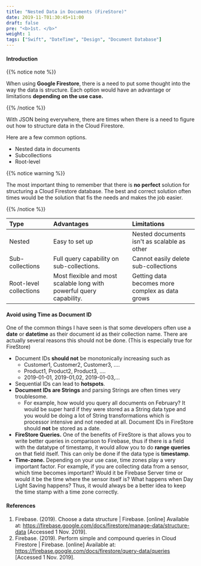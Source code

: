 ```yaml
---
title: "Nested Data in Documents (FireStore)"
date: 2019-11-T01:30:45+11:00
draft: false
pre: "<b>1st. </b>"
weight: 1
tags: ["Swift", "DateTime", "Design", "Document Database"]
---
```


#### Introduction

{{% notice note %}}

When using **Google Firestore**, there is a need to put some thought into the way the data is structure. Each option would have an advantage or limitations **depending on the use case.**

{{% /notice %}}

With JSON being everywhere, there are times when there is a need to figure out how to structure data in the Cloud Firestore.

Here are a few common options.

- Nested data in documents
- Subcollections
- Root-level

{{% notice warning %}}

The most important thing to remember that there is **no perfect** solution for structuring a Cloud Firestore database. The best and correct solution often times would be the solution that fis the needs and makes the job easier.

{{% /notice %}}

|          Type          | Advantages                                                           | Limitations                                     |
| :--------------------- | :------------------------------------------------------------------- | :---------------------------------------------- |
|         Nested         | Easy to set up                                                       | Nested documents isn't as scalable as other     |
|    Sub-collections     | Full query capability on sub-collections.                            | Cannot easily delete sub-collections            |
| Root-level collections | Most flexible and most scalable long with powerful query capability. | Getting data becomes more complex as data grows |

#### Avoid using Time as Document ID

One of the common things I have seen is that some developers often use a **date** or **datetime** as their document id as their collection name. There are actually several reasons this should not be done. (This is especially true for FireStore)

- Document IDs **should not** be monotonically increasing such as 
  - Customer1, Customer2, Customer3, ....
  - Product1, Product2, Product3, ....
  - 2019-01-01, 2019-01,02, 2019-01-03,...
- Sequential IDs can lead to **hotspots**. 
- **Document IDs are Strings** and parsing Strings are often times very troublesome.
  - For example, how would you query all documents on February? It would be super hard if they were stored as a String data type and you would be doing a lot of String transformations which is processor intensive and not needed at all. Document IDs in FireStore should **not** be stored as a date.
- **FireStore Queries.** One of the benefits of FireStore is that allows you to write better queries in comparison to Firebase, thus if there is a field with the datatype of timestamp, it would allow you to do **range queries** on that field itself. This can only be done if the data type is **timestamp**.
- **Time-zone.** Depending on your use case, time zones play a very important factor. For example, if you are collecting data from a sensor, which time becomes important? Would it be Firebase Server time or would it be the time where the sensor itself is? What happens when Day Light Saving happens? Thus, it would always be a better idea to keep the time stamp with a time zone correctly. 

#### References

1. Firebase. (2019). Choose a data structure  |  Firebase. [online] Available at: https://firebase.google.com/docs/firestore/manage-data/structure-data [Accessed 1 Nov. 2019].
2. Firebase. (2019). Perform simple and compound queries in Cloud Firestore  |  Firebase. [online] Available at: https://firebase.google.com/docs/firestore/query-data/queries [Accessed 1 Nov. 2019].